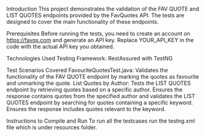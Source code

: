 Introduction
This project demonstrates the validation of the FAV QUOTE and LIST QUOTES endpoints provided by the FavQuotes API. The tests are designed to cover the main functionality of these endpoints.

Prerequisites
Before running the tests, you need to create an account on https://favqs.com and generate an API key. Replace YOUR_API_KEY in the code with the actual API key you obtained.

Technologies Used
Testing Framework: RestAssured with TestNG

Test Scenarios Covered
FavouriteQuotesTest.java: Validates the functionality of the FAV QUOTE endpoint by marking the quotes as favourite and unmarking the quote.
List Quotes by Author: Tests the LIST QUOTES endpoint by retrieving quotes based on a specific author. Ensures the response contains quotes from the specified author and validates the LIST QUOTES endpoint by searching for quotes containing a specific keyword. Ensures the response includes quotes relevant to the keyword.

Instructions to Compile and Run
To run all the testcases run the testng.xml file which is under resources folder.
